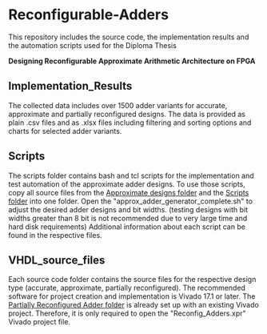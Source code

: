 # Reconfigurable-Adders

This repository includes the source code, the implementation results and the automation scripts used for the Diploma Thesis

**Designing Reconfigurable Approximate Arithmetic Architecture on FPGA**

## Implementation_Results

The collected data includes over 1500 adder variants for accurate, approximate and partially reconfigured designs.
The data is provided as plain .csv files and as .xlsx files including filtering and sorting options and charts for selected adder variants.

## Scripts

The scripts folder contains bash and tcl scripts for the implementation and test automation of the approximate adder designs.
To use those scripts, copy all source files from the [Approximate designs folder](VHDL_source_files/Approximate_Adders/) and the [Scripts folder](Scripts/) into one folder.
Open the "approx_adder_generator_complete.sh" to adjust the desired adder designs and bit widths. (testing designs with bit widths greater than 8 bit is not recommended due to very large time and hard disk requirements)
Additional information about each script can be found in the respective files.

## VHDL_source_files

Each source code folder contains the source files for the respective design type (accurate, approximate, partially reconfigured).
The recommended software for project creation and implementation is Vivado 17.1 or later.
The [Partially Reconfigured Adder folder](VHDL_source_files/Reconfig_Adders/) is already set up with an existing Vivado project. Therefore, it is only required to open the "Reconfig_Adders.xpr" Vivado project file.

